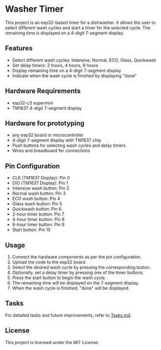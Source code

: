 # Washer Timer

This project is an esp32-based timer for a dishwasher. It allows the user to select different wash cycles and start a timer for the selected cycle. The remaining time is displayed on a 4-digit 7-segment display.

## Features

- Select different wash cycles: Intensive, Normal, ECO, Glass, Quickwash
- Set delay timers: 2 hours, 4 hours, 8 hours
- Display remaining time on a 4-digit 7-segment display
- Indicate when the wash cycle is finished by displaying "done"

## Hardware Requirements

- esp32-c3 supermini
- TM1637 4-digit 7-segment display

## Hardware for prototyping

- any esp32 board or microcontroller
- 4-digit 7-segment display with TM1637 chip
- Push buttons for selecting wash cycles and delay timers
- Wires and breadboard for connections

## Pin Configuration

- CLK (TM1637 Display): Pin 0
- DIO (TM1637 Display): Pin 1
- Intensive wash button: Pin 2
- Normal wash button: Pin 3
- ECO wash button: Pin 4
- Glass wash button: Pin 5
- Quickwash button: Pin 6
- 2-hour timer button: Pin 7
- 4-hour timer button: Pin 8
- 8-hour timer button: Pin 9
- Start button: Pin 10

## Usage

1. Connect the hardware components as per the pin configuration.
2. Upload the code to the esp32 board.
3. Select the desired wash cycle by pressing the corresponding button.
4. Optionally, set a delay timer by pressing one of the timer buttons.
5. Press the start button to begin the wash cycle.
6. The remaining time will be displayed on the 7-segment display.
7. When the wash cycle is finished, "done" will be displayed.

## Tasks

For detailed tasks and future improvements, refer to [Tasks.md](Tasks.md).

## License

This project is licensed under the MIT License.